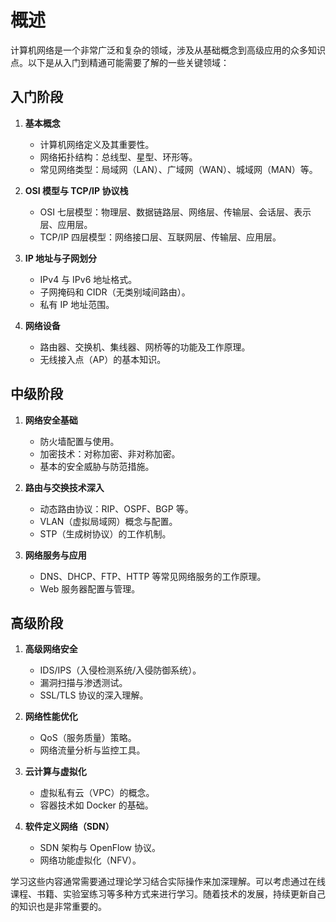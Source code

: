 # 概述

计算机网络是一个非常广泛和复杂的领域，涉及从基础概念到高级应用的众多知识点。以下是从入门到精通可能需要了解的一些关键领域：

## 入门阶段

1. **基本概念**

   - 计算机网络定义及其重要性。
   - 网络拓扑结构：总线型、星型、环形等。
   - 常见网络类型：局域网（LAN）、广域网（WAN）、城域网（MAN）等。

2. **OSI 模型与 TCP/IP 协议栈**

   - OSI 七层模型：物理层、数据链路层、网络层、传输层、会话层、表示层、应用层。
   - TCP/IP 四层模型：网络接口层、互联网层、传输层、应用层。

3. **IP 地址与子网划分**

   - IPv4 与 IPv6 地址格式。
   - 子网掩码和 CIDR（无类别域间路由）。
   - 私有 IP 地址范围。

4. **网络设备**
   - 路由器、交换机、集线器、网桥等的功能及工作原理。
   - 无线接入点（AP）的基本知识。

## 中级阶段

1. **网络安全基础**

   - 防火墙配置与使用。
   - 加密技术：对称加密、非对称加密。
   - 基本的安全威胁与防范措施。

2. **路由与交换技术深入**

   - 动态路由协议：RIP、OSPF、BGP 等。
   - VLAN（虚拟局域网）概念与配置。
   - STP（生成树协议）的工作机制。

3. **网络服务与应用**
   - DNS、DHCP、FTP、HTTP 等常见网络服务的工作原理。
   - Web 服务器配置与管理。

## 高级阶段

1. **高级网络安全**

   - IDS/IPS（入侵检测系统/入侵防御系统）。
   - 漏洞扫描与渗透测试。
   - SSL/TLS 协议的深入理解。

2. **网络性能优化**

   - QoS（服务质量）策略。
   - 网络流量分析与监控工具。

3. **云计算与虚拟化**

   - 虚拟私有云（VPC）的概念。
   - 容器技术如 Docker 的基础。

4. **软件定义网络（SDN）**
   - SDN 架构与 OpenFlow 协议。
   - 网络功能虚拟化（NFV）。

学习这些内容通常需要通过理论学习结合实际操作来加深理解。可以考虑通过在线课程、书籍、实验室练习等多种方式来进行学习。随着技术的发展，持续更新自己的知识也是非常重要的。
